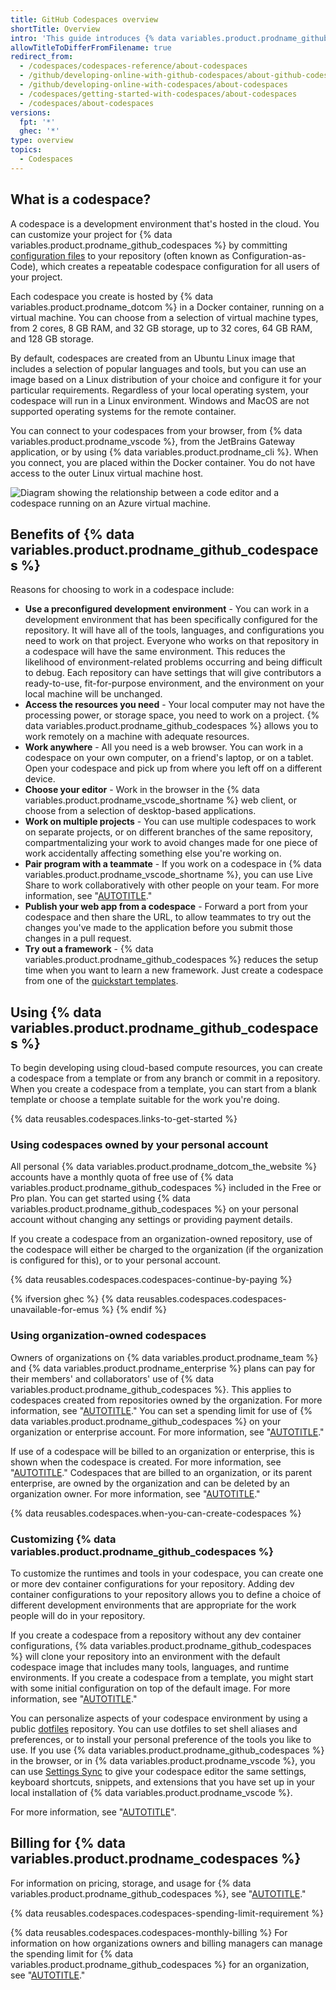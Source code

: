 ```yaml
---
title: GitHub Codespaces overview
shortTitle: Overview
intro: 'This guide introduces {% data variables.product.prodname_github_codespaces %} and provides details on how it works and how to use it.'
allowTitleToDifferFromFilename: true
redirect_from:
  - /codespaces/codespaces-reference/about-codespaces
  - /github/developing-online-with-github-codespaces/about-github-codespaces
  - /github/developing-online-with-codespaces/about-codespaces
  - /codespaces/getting-started-with-codespaces/about-codespaces
  - /codespaces/about-codespaces
versions:
  fpt: '*'
  ghec: '*'
type: overview
topics:
  - Codespaces
---
```


## What is a codespace?

A codespace is a development environment that's hosted in the cloud. You can customize your project for {% data variables.product.prodname_github_codespaces %} by committing [configuration files](/codespaces/setting-up-your-project-for-codespaces/adding-a-dev-container-configuration/introduction-to-dev-containers) to your repository (often known as Configuration-as-Code), which creates a repeatable codespace configuration for all users of your project.

Each codespace you create is hosted by {% data variables.product.prodname_dotcom %} in a Docker container, running on a virtual machine. You can choose from a selection of virtual machine types, from 2 cores, 8 GB RAM, and 32 GB storage, up to 32 cores, 64 GB RAM, and 128 GB storage.

By default, codespaces are created from an Ubuntu Linux image that includes a selection of popular languages and tools, but you can use an image based on a Linux distribution of your choice and configure it for your particular requirements. Regardless of your local operating system, your codespace will run in a Linux environment. Windows and MacOS are not supported operating systems for the remote container.

You can connect to your codespaces from your browser, from {% data variables.product.prodname_vscode %}, from the JetBrains Gateway application, or by using {% data variables.product.prodname_cli %}. When you connect, you are placed within the Docker container. You do not have access to the outer Linux virtual machine host.

![Diagram showing the relationship between a code editor and a codespace running on an Azure virtual machine.](/assets/images/help/codespaces/codespaces-diagram.png)

## Benefits of {% data variables.product.prodname_github_codespaces %}

Reasons for choosing to work in a codespace include:

- **Use a preconfigured development environment** - You can work in a development environment that has been specifically configured for the repository. It will have all of the tools, languages, and configurations you need to work on that project. Everyone who works on that repository in a codespace will have the same environment. This reduces the likelihood of environment-related problems occurring and being difficult to debug. Each repository can have settings that will give contributors a ready-to-use, fit-for-purpose environment, and the environment on your local machine will be unchanged.
- **Access the resources you need** - Your local computer may not have the processing power, or storage space, you need to work on a project. {% data variables.product.prodname_github_codespaces %} allows you to work remotely on a machine with adequate resources.
- **Work anywhere** - All you need is a web browser. You can work in a codespace on your own computer, on a friend's laptop, or on a tablet. Open your codespace and pick up from where you left off on a different device.
- **Choose your editor** - Work in the browser in the {% data variables.product.prodname_vscode_shortname %} web client, or choose from a selection of desktop-based applications.
- **Work on multiple projects** - You can use multiple codespaces to work on separate projects, or on different branches of the same repository, compartmentalizing your work to avoid changes made for one piece of work accidentally affecting something else you're working on.
- **Pair program with a teammate** - If you work on a codespace in {% data variables.product.prodname_vscode_shortname %}, you can use Live Share to work collaboratively with other people on your team. For more information, see "[AUTOTITLE](/codespaces/developing-in-codespaces/working-collaboratively-in-a-codespace)."
- **Publish your web app from a codespace** - Forward a port from your codespace and then share the URL, to allow teammates to try out the changes you've made to the application before you submit those changes in a pull request.
- **Try out a framework** - {% data variables.product.prodname_github_codespaces %} reduces the setup time when you want to learn a new framework. Just create a codespace from one of the [quickstart templates](https://github.com/codespaces/templates).

## Using {% data variables.product.prodname_github_codespaces %}

To begin developing using cloud-based compute resources, you can create a codespace from a template or from any branch or commit in a repository. When you create a codespace from a template, you can start from a blank template or choose a template suitable for the work you're doing.

{% data reusables.codespaces.links-to-get-started %}

### Using codespaces owned by your personal account

All personal {% data variables.product.prodname_dotcom_the_website %} accounts have a monthly quota of free use of {% data variables.product.prodname_github_codespaces %} included in the Free or Pro plan. You can get started using {% data variables.product.prodname_github_codespaces %} on your personal account without changing any settings or providing payment details.

If you create a codespace from an organization-owned repository, use of the codespace will either be charged to the organization (if the organization is configured for this), or to your personal account.

{% data reusables.codespaces.codespaces-continue-by-paying %}

{% ifversion ghec %}
{% data reusables.codespaces.codespaces-unavailable-for-emus %}
{% endif %}

### Using organization-owned codespaces

Owners of organizations on {% data variables.product.prodname_team %} and {% data variables.product.prodname_enterprise %} plans can pay for their members' and collaborators' use of {% data variables.product.prodname_github_codespaces %}. This applies to codespaces created from repositories owned by the organization. For more information, see "[AUTOTITLE](/codespaces/managing-codespaces-for-your-organization/choosing-who-owns-and-pays-for-codespaces-in-your-organization)." You can set a spending limit for use of {% data variables.product.prodname_github_codespaces %} on your organization or enterprise account. For more information, see "[AUTOTITLE](/billing/managing-billing-for-github-codespaces/managing-the-spending-limit-for-github-codespaces)."

If use of a codespace will be billed to an organization or enterprise, this is shown when the codespace is created. For more information, see "[AUTOTITLE](/codespaces/developing-in-codespaces/creating-a-codespace-for-a-repository#creating-a-codespace-for-a-repository)." Codespaces that are billed to an organization, or its parent enterprise, are owned by the organization and can be deleted by an organization owner. For more information, see "[AUTOTITLE](/codespaces/developing-in-codespaces/deleting-a-codespace#deleting-codespaces-in-your-organization)."

{% data reusables.codespaces.when-you-can-create-codespaces %}

### Customizing {% data variables.product.prodname_github_codespaces %}

To customize the runtimes and tools in your codespace, you can create one or more dev container configurations for your repository. Adding dev container configurations to your repository allows you to define a choice of different development environments that are appropriate for the work people will do in your repository.

If you create a codespace from a repository without any dev container configurations, {% data variables.product.prodname_github_codespaces %} will clone your repository into an environment with the default codespace image that includes many tools, languages, and runtime environments. If you create a codespace from a template, you might start with some initial configuration on top of the default image. For more information, see "[AUTOTITLE](/codespaces/setting-up-your-project-for-codespaces/adding-a-dev-container-configuration/introduction-to-dev-containers)."

You can personalize aspects of your codespace environment by using a public [dotfiles](https://dotfiles.github.io/tutorials/) repository. You can use dotfiles to set shell aliases and preferences, or to install your personal preference of the tools you like to use. If you use {% data variables.product.prodname_github_codespaces %} in the browser, or in {% data variables.product.prodname_vscode %}, you can use [Settings Sync](https://code.visualstudio.com/docs/editor/settings-sync) to give your codespace editor the same settings, keyboard shortcuts, snippets, and extensions that you have set up in your local installation of {% data variables.product.prodname_vscode %}.

For more information, see "[AUTOTITLE](/codespaces/customizing-your-codespace)".

## Billing for {% data variables.product.prodname_codespaces %}

For information on pricing, storage, and usage for {% data variables.product.prodname_github_codespaces %}, see "[AUTOTITLE](/billing/managing-billing-for-github-codespaces/about-billing-for-github-codespaces)."

{% data reusables.codespaces.codespaces-spending-limit-requirement %}

{% data reusables.codespaces.codespaces-monthly-billing %} For information on how organizations owners and billing managers can manage the spending limit for {% data variables.product.prodname_github_codespaces %} for an organization, see "[AUTOTITLE](/billing/managing-billing-for-github-codespaces/managing-the-spending-limit-for-github-codespaces)."
